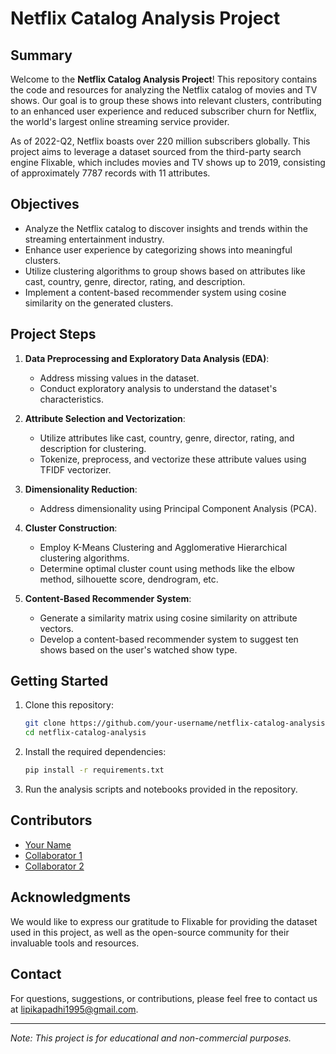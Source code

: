 # Netflix Catalog Analysis Project

## Summary

Welcome to the **Netflix Catalog Analysis Project**! This repository contains the code and resources for analyzing the Netflix catalog of movies and TV shows. Our goal is to group these shows into relevant clusters, contributing to an enhanced user experience and reduced subscriber churn for Netflix, the world's largest online streaming service provider.

As of 2022-Q2, Netflix boasts over 220 million subscribers globally. This project aims to leverage a dataset sourced from the third-party search engine Flixable, which includes movies and TV shows up to 2019, consisting of approximately 7787 records with 11 attributes.

## Objectives

- Analyze the Netflix catalog to discover insights and trends within the streaming entertainment industry.
- Enhance user experience by categorizing shows into meaningful clusters.
- Utilize clustering algorithms to group shows based on attributes like cast, country, genre, director, rating, and description.
- Implement a content-based recommender system using cosine similarity on the generated clusters.

## Project Steps

1. **Data Preprocessing and Exploratory Data Analysis (EDA)**:
   - Address missing values in the dataset.
   - Conduct exploratory analysis to understand the dataset's characteristics.

2. **Attribute Selection and Vectorization**:
   - Utilize attributes like cast, country, genre, director, rating, and description for clustering.
   - Tokenize, preprocess, and vectorize these attribute values using TFIDF vectorizer.

3. **Dimensionality Reduction**:
   - Address dimensionality using Principal Component Analysis (PCA).

4. **Cluster Construction**:
   - Employ K-Means Clustering and Agglomerative Hierarchical clustering algorithms.
   - Determine optimal cluster count using methods like the elbow method, silhouette score, dendrogram, etc.

5. **Content-Based Recommender System**:
   - Generate a similarity matrix using cosine similarity on attribute vectors.
   - Develop a content-based recommender system to suggest ten shows based on the user's watched show type.

## Getting Started

1. Clone this repository:
   ```bash
   git clone https://github.com/your-username/netflix-catalog-analysis.git
   cd netflix-catalog-analysis
   ```

2. Install the required dependencies:
   ```bash
   pip install -r requirements.txt
   ```

3. Run the analysis scripts and notebooks provided in the repository.

## Contributors

- [Your Name](https://github.com/your-username)
- [Collaborator 1](https://github.com/collaborator1)
- [Collaborator 2](https://github.com/collaborator2)

## Acknowledgments

We would like to express our gratitude to Flixable for providing the dataset used in this project, as well as the open-source community for their invaluable tools and resources.

## Contact

For questions, suggestions, or contributions, please feel free to contact us at [lipikapadhi1995@gmail.com](mailto:lipikapadhi1995@gmail.com).

---

*Note: This project is for educational and non-commercial purposes.*